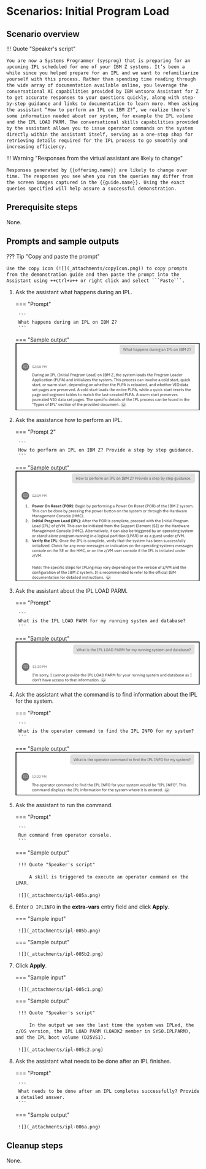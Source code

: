 # Scenarios: Initial Program Load
## Scenario overview
!!! Quote "Speaker's script"

    You are now a Systems Programmer (sysprog) that is preparing for an upcoming IPL scheduled for one of your IBM Z systems. It’s been a while since you helped prepare for an IPL and we want to refamiliarize yourself with this process. Rather than spending time reading through the wide array of documentation available online, you leverage the conversational AI capabilities provided by IBM watsonx Assistant for Z to get accurate responses to your questions quickly, along with step-by-step guidance and links to documentation to learn more. When asking the assistant “How to perform an IPL on IBM Z?”, we realize there’s some information needed about our system, for example the IPL volume and the IPL LOAD PARM. The conversational skills capabilities provided by the assistant allows you to issue operator commands on the system directly within the assistant itself, serving as a one-stop shop for retrieving details required for the IPL process to go smoothly and increasing efficiency.

!!! Warning "Responses from the virtual assistant are likely to change"

    Responses generated by {{offering.name}} are likely to change over time. The responses you see when you run the queries may differ from the screen images captured in the {{guide.name}}. Using the exact queries specified will help assure a successful demonstration.

## Prerequisite steps
None.

## Prompts and sample outputs
??? Tip "Copy and paste the prompt"

    Use the copy icon (![](_attachments/copyIcon.png)) to copy prompts from the demonstration guide and then paste the prompt into the Assistant using ++ctrl+v++ or right click and select ```Paste```.

1. Ask the assistant what happens during an IPL.
    
    <!--- begin-tab-group --->
    === "Prompt"

        ```
        What happens during an IPL on IBM Z?
        ```

    === "Sample output"
        ![](_attachments/ipl-001a.png)
    <!--- end-tab-group --->

2. Ask the assistance how to perform an IPL.

    <!--- begin-tab-group --->
    === "Prompt 2"

        ```
        How to perform an IPL on IBM Z? Provide a step by step guidance.
        ```

    === "Sample output"
        ![](_attachments/ipl-002a.png)
    <!--- end-tab-group --->

3. Ask the assistant about the IPL LOAD PARM.

    <!--- begin-tab-group --->
    === "Prompt"

        ```
        What is the IPL LOAD PARM for my running system and database?
        ```

    === "Sample output"
        ![](_attachments/ipl-003a.png)
    <!--- end-tab-group --->

4. Ask the assistant what the command is to find information about the IPL for the system.
   
    <!--- begin-tab-group --->
    === "Prompt"

        ```
        What is the operator command to find the IPL INFO for my system?
        ```

    === "Sample output"
        ![](_attachments/ipl-004a.png)
    <!--- end-tab-group --->

5. Ask the assistant to run the command.

    <!--- begin-tab-group --->
    === "Prompt"

        ```
        Run command from operator console.
        ```

    === "Sample output"

        !!! Quote "Speaker's script"

            A skill is triggered to execute an operator command on the LPAR.
            
        ![](_attachments/ipl-005a.png)
    <!--- end-tab-group --->

6. Enter ```D IPLINFO``` in the **extra-vars** entry field and click **Apply**.

    <!--- begin-tab-group --->
    === "Sample input"

        ![](_attachments/ipl-005b.png)
    
    === "Sample output"

        ![](_attachments/ipl-005b2.png)

    <!--- end-tab-group --->

7. Click **Apply**.

    <!--- begin-tab-group --->
    === "Sample input"

        ![](_attachments/ipl-005c1.png)

    === "Sample output"
    
        !!! Quote "Speaker's script"

            In the output we see the last time the system was IPLed, the z/OS version, the IPL LOAD PARM (LOADK2 member in SYS0.IPLPARM), and the IPL boot volume (D25VS1).
    
        ![](_attachments/ipl-005c2.png)

    <!--- end-tab-group --->

8. Ask the assistant what needs to be done after an IPL finishes.
    
    <!--- begin-tab-group --->
    === "Prompt"

        ```
        What needs to be done after an IPL completes successfully? Provide a detailed answer.
        ```

    === "Sample output"   

        ![](_attachments/ipl-006a.png)
    <!--- end-tab-group --->

## Cleanup steps
None.
